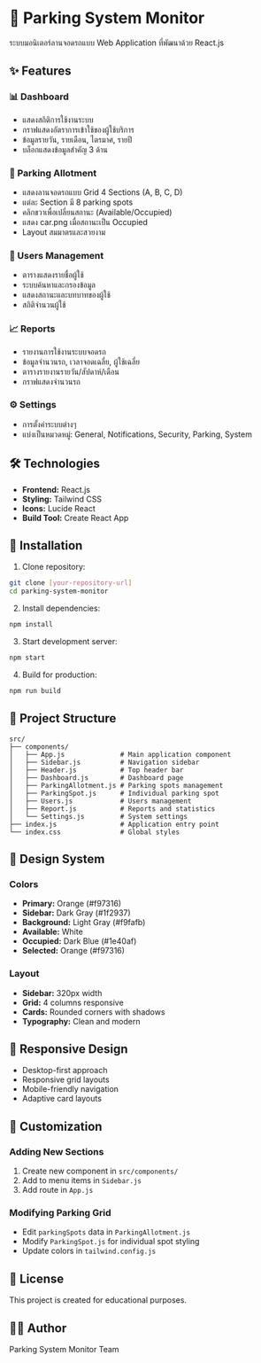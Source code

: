 # 🚗 Parking System Monitor

ระบบมอนิเตอร์ลานจอดรถแบบ Web Application ที่พัฒนาด้วย React.js

## ✨ Features

### 📊 Dashboard
- แสดงสถิติการใช้งานระบบ
- กราฟแสดงอัตราการเข้าใช้ของผู้ใช้บริการ
- ข้อมูลรายวัน, รายเดือน, ไตรมาศ, รายปี
- บล็อกแสดงข้อมูลสำคัญ 3 ด้าน

### 🚗 Parking Allotment
- แสดงลานจอดรถแบบ Grid 4 Sections (A, B, C, D)
- แต่ละ Section มี 8 parking spots
- คลิกขวาเพื่อเปลี่ยนสถานะ (Available/Occupied)
- แสดง car.png เมื่อสถานะเป็น Occupied
- Layout สมมาตรและสวยงาม

### 👥 Users Management
- ตารางแสดงรายชื่อผู้ใช้
- ระบบค้นหาและกรองข้อมูล
- แสดงสถานะและบทบาทของผู้ใช้
- สถิติจำนวนผู้ใช้

### 📈 Reports
- รายงานการใช้งานระบบจอดรถ
- ข้อมูลจำนวนรถ, เวลาจอดเฉลี่ย, ผู้ใช้เฉลี่ย
- ตารางรายงานรายวัน/สัปดาห์/เดือน
- กราฟแสดงจำนวนรถ

### ⚙️ Settings
- การตั้งค่าระบบต่างๆ
- แบ่งเป็นหมวดหมู่: General, Notifications, Security, Parking, System

## 🛠️ Technologies

- **Frontend:** React.js
- **Styling:** Tailwind CSS
- **Icons:** Lucide React
- **Build Tool:** Create React App

## 🚀 Installation

1. Clone repository:
```bash
git clone [your-repository-url]
cd parking-system-monitor
```

2. Install dependencies:
```bash
npm install
```

3. Start development server:
```bash
npm start
```

4. Build for production:
```bash
npm run build
```

## 📁 Project Structure

```
src/
├── components/
│   ├── App.js              # Main application component
│   ├── Sidebar.js          # Navigation sidebar
│   ├── Header.js           # Top header bar
│   ├── Dashboard.js        # Dashboard page
│   ├── ParkingAllotment.js # Parking spots management
│   ├── ParkingSpot.js      # Individual parking spot
│   ├── Users.js            # Users management
│   ├── Report.js           # Reports and statistics
│   └── Settings.js         # System settings
├── index.js                # Application entry point
└── index.css               # Global styles
```

## 🎨 Design System

### Colors
- **Primary:** Orange (#f97316)
- **Sidebar:** Dark Gray (#1f2937)
- **Background:** Light Gray (#f9fafb)
- **Available:** White
- **Occupied:** Dark Blue (#1e40af)
- **Selected:** Orange (#f97316)

### Layout
- **Sidebar:** 320px width
- **Grid:** 4 columns responsive
- **Cards:** Rounded corners with shadows
- **Typography:** Clean and modern

## 📱 Responsive Design

- Desktop-first approach
- Responsive grid layouts
- Mobile-friendly navigation
- Adaptive card layouts

## 🔧 Customization

### Adding New Sections
1. Create new component in `src/components/`
2. Add to menu items in `Sidebar.js`
3. Add route in `App.js`

### Modifying Parking Grid
- Edit `parkingSpots` data in `ParkingAllotment.js`
- Modify `ParkingSpot.js` for individual spot styling
- Update colors in `tailwind.config.js`

## 📄 License

This project is created for educational purposes.

## 👨‍💻 Author

Parking System Monitor Team
